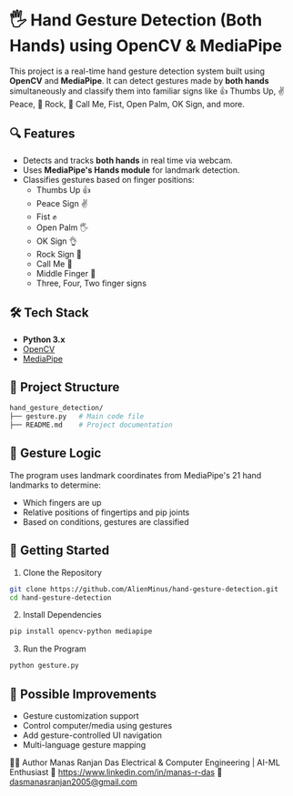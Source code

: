 # 🖐️ Hand Gesture Detection (Both Hands) using OpenCV & MediaPipe

This project is a real-time hand gesture detection system built using **OpenCV** and **MediaPipe**. It can detect gestures made by **both hands** simultaneously and classify them into familiar signs like 👍 Thumbs Up, ✌️ Peace, 🤘 Rock, 🤙 Call Me, Fist, Open Palm, OK Sign, and more.

## 🔍 Features

- Detects and tracks **both hands** in real time via webcam.
- Uses **MediaPipe's Hands module** for landmark detection.
- Classifies gestures based on finger positions:
  - Thumbs Up 👍
  - Peace Sign ✌️
  - Fist ✊
  - Open Palm 🖐️
  - OK Sign 👌
  - Rock Sign 🤘
  - Call Me 🤙
  - Middle Finger 🖕
  - Three, Four, Two finger signs

## 🛠️ Tech Stack

- **Python 3.x**
- [OpenCV](https://opencv.org/)
- [MediaPipe](https://developers.google.com/mediapipe)

## 📁 Project Structure

```bash
hand_gesture_detection/
├── gesture.py   # Main code file
├── README.md    # Project documentation
```

## 🧠 Gesture Logic
The program uses landmark coordinates from MediaPipe's 21 hand landmarks to determine:
- Which fingers are up
- Relative positions of fingertips and pip joints
- Based on conditions, gestures are classified

## 🚀 Getting Started
1. Clone the Repository
```bash
git clone https://github.com/AlienMinus/hand-gesture-detection.git
cd hand-gesture-detection
```
2. Install Dependencies
```bash
pip install opencv-python mediapipe
```
3. Run the Program
```bash
python gesture.py
```

## 🧠 Possible Improvements
- Gesture customization support
- Control computer/media using gestures
- Add gesture-controlled UI navigation
- Multi-language gesture mapping

👨‍💻 Author
Manas Ranjan Das
Electrical & Computer Engineering | AI-ML Enthusiast
🔗 https://www.linkedin.com/in/manas-r-das
📧 dasmanasranjan2005@gmail.com

